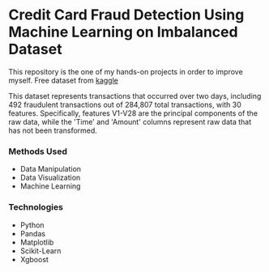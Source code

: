 # Credit Card Fraud Detection Using Machine Learning on Imbalanced Dataset
This repository is the one of my hands-on projects in order to improve myself. Free dataset from [kaggle](https://www.kaggle.com/datasets/mlg-ulb/creditcardfraud)

This dataset represents transactions that occurred over two days, including 492 fraudulent transactions out of 284,807 total transactions, with 30 features. Specifically, features V1-V28 are the principal components of the raw data, while the 'Time' and 'Amount' columns represent raw data that has not been transformed.

### Methods Used
- Data Manipulation
- Data Visualization
- Machine Learning

### Technologies
- Python
- Pandas
- Matplotlib
- Scikit-Learn
- Xgboost
